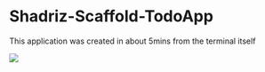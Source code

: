 
# Shadriz-Scaffold-TodoApp

This application was created in about 5mins from the terminal itself


<image src="https://github.com/souraOP/Shadriz-Scaffold-TodoApp/blob/5df9c4be9fee5df07e11b89e04270c07f12db977/tutorial.gif" />


